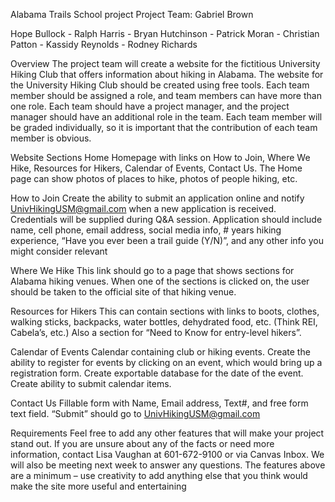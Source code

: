 Alabama Trails School project
Project Team:
Gabriel Brown

Hope Bullock - Ralph Harris - Bryan Hutchinson - Patrick Moran - Christian Patton - Kassidy Reynolds - Rodney Richards

Overview
The project team will create a website for the fictitious University Hiking Club that offers information about hiking in Alabama.  The website for the University Hiking Club should be created using free tools. Each team member should be assigned a role, and team members can have more than one role.  Each team should have a project manager, and the project manager should have an additional role in the team.  Each team member will be graded individually, so it is important that the contribution of each team member is obvious.

Website Sections
Home
Homepage with links on How to Join, Where We Hike, Resources for Hikers, Calendar of Events, Contact Us.
The Home page can show photos of places to hike, photos of people hiking, etc.

How to Join
Create the ability to submit an application online and notify UnivHikingUSM@gmail.com when a new application is received. Credentials will be supplied during Q&A session.
Application should include name, cell phone, email address, social media info, # years hiking experience, “Have you ever been a trail guide (Y/N)”, and any other info you might consider relevant

Where We Hike
This link should go to a page that shows sections for Alabama hiking venues. When one of the sections is clicked on, the user should be taken to the official site of that hiking venue.

Resources for Hikers
This can contain sections with links to boots, clothes, walking sticks, backpacks, water bottles, dehydrated food, etc. (Think REI, Cabela’s, etc.)
Also a section for “Need to Know for entry-level hikers”.

Calendar of Events
Calendar containing club or hiking events.
Create the ability to register for events by clicking on an event, which would bring up a registration form.
Create exportable database for the date of the event.
Create ability to submit calendar items.

Contact Us
Fillable form with Name, Email address, Text#, and free form text field. “Submit” should go to UnivHikingUSM@gmail.com

Requirements
Feel free to add any other features that will make your project stand out.
If you are unsure about any of the facts or need more information, contact Lisa Vaughan at 601-672-9100 or via Canvas Inbox. We will also be meeting next week to answer any questions.
The features above are a minimum – use creativity to add anything else that you think would make the site more useful and entertaining
